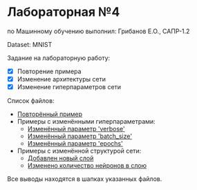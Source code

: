 # Лабораторная №4 
по Машинному обучению
выполнил: Грибанов Е.О., САПР-1.2

Dataset: MNIST

Задание на лабораторную работу:
- [x] Повторение примера
- [x] Изменение архитектуры сети
- [x] Изменение гиперпараметров сети

Список файлов:
- [Повторённый пример](variations/first.ipynb)
- Примеры с изменёнными гиперпараметрами:
    - [Изменённый параметр 'verbose'](variations/third.ipynb)
    - [Изменённый параметр 'batch_size'](variations/fourth.ipynb)
    - [Изменённый параметр 'epochs'](variations/fifth.ipynb)
- Примеры с изменённой структурой сети:
    - [Добавлен новый слой](variations/sixth.ipynb)
    - [Изменено количество нейронов в слою](variations/second.ipynb)

Все выводы находятся в шапках указанных файлов.
